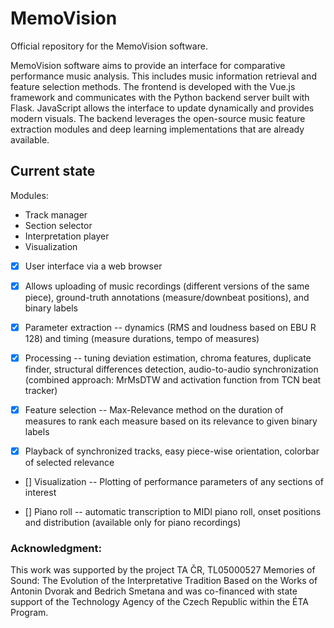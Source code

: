 # MemoVision

Official repository for the MemoVision software.

MemoVision software aims to provide an interface for comparative performance music analysis. This includes music information retrieval and feature selection methods. The frontend is developed with the Vue.js framework and communicates with the Python backend server built with Flask. JavaScript allows the interface to update dynamically and provides modern visuals. The backend leverages the open-source music feature extraction modules and deep learning implementations that are already available.

## Current state

Modules: 
- Track manager
- Section selector
- Interpretation player
- Visualization

- [x] User interface via a web browser

- [x] Allows uploading of music recordings (different versions of the same piece), ground-truth annotations (measure/downbeat positions), and binary labels

- [x] Parameter extraction -- dynamics (RMS and loudness based on EBU R 128) and timing (measure durations, tempo of measures)

- [x] Processing -- tuning deviation estimation, chroma features, duplicate finder, structural differences detection, audio-to-audio synchronization (combined approach: MrMsDTW and activation function from TCN beat tracker)

- [x] Feature selection -- Max-Relevance method on the duration of measures to rank each measure based on its relevance to given binary labels

- [x] Playback of synchronized tracks, easy piece-wise orientation, colorbar of selected relevance

- [] Visualization -- Plotting of performance parameters of any sections of interest 

- [] Piano roll -- automatic transcription to MIDI piano roll, onset positions and distribution (available only for piano recordings)

### Acknowledgment:

This work was supported by the project TA ČR, TL05000527 Memories of Sound: The Evolution of the Interpretative Tradition
Based on the Works of Antonin Dvorak and Bedrich Smetana and was co-financed with state support of the Technology Agency
of the Czech Republic within the ÉTA Program.
